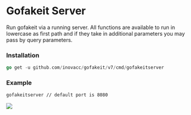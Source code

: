 # Gofakeit Server

Run gofakeit via a running server.
All functions are available to run in lowercase as first path and if they take in additional parameters you may pass by
query parameters.

### Installation

```go
go get -u github.com/inovacc/gofakeit/v7/cmd/gofakeitserver
```

### Example

```bash
gofakeitserver // default port is 8080
```

![](https://raw.githubusercontent.com/inovacc/gofakeit/master/cmd/gofakeitserver/server.gif)